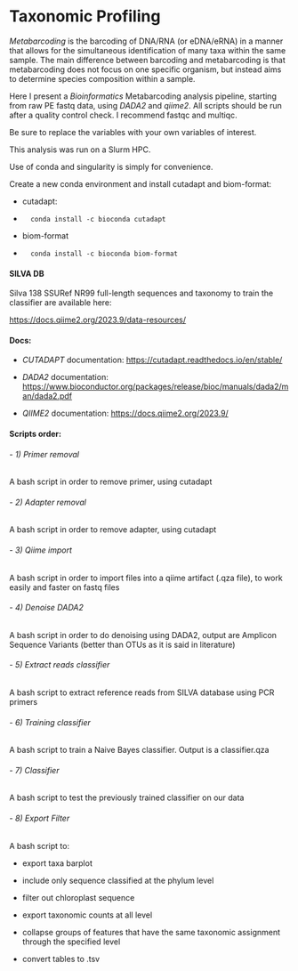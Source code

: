   # Taxonomic Profiling

*Metabarcoding* is the barcoding of DNA/RNA (or eDNA/eRNA) in a manner that allows for the simultaneous identification of many taxa within the same sample. The main difference between barcoding and metabarcoding is that metabarcoding does not focus on one specific organism, but instead aims to determine species composition within a sample.

Here I present a *Bioinformatics* Metabarcoding analysis pipeline, starting from raw PE fastq data, using _DADA2_ and _qiime2_. 
All scripts should be run after a quality control check. I recommend fastqc and multiqc. 

Be sure to replace the variables with your own variables of interest. 

This analysis was run on a Slurm HPC. 

Use of conda and singularity is simply for convenience. 

Create a new conda environment and install cutadapt and biom-format: 

- cutadapt:
-       conda install -c bioconda cutadapt

- biom-format
-       conda install -c bioconda biom-format

#### SILVA DB
Silva 138 SSURef NR99 full-length sequences and taxonomy to train the classifier are available here: 

https://docs.qiime2.org/2023.9/data-resources/



#### Docs: 

- _CUTADAPT_ documentation:
https://cutadapt.readthedocs.io/en/stable/

- _DADA2_ documentation:
https://www.bioconductor.org/packages/release/bioc/manuals/dada2/man/dada2.pdf

- _QIIME2_ documentation:
https://docs.qiime2.org/2023.9/

#### Scripts order:

###### - 1) Primer removal
  A bash script in order to remove primer, using cutadapt

###### - 2) Adapter removal
  A bash script in order to remove adapter, using cutadapt

###### - 3) Qiime import
  A bash script in order to import files into a qiime artifact (.qza file), to work easily and faster on fastq files

###### - 4) Denoise DADA2
  A bash script in order to do denoising using DADA2, output are Amplicon Sequence Variants (better than OTUs as it is said in literature)

###### - 5) Extract reads classifier
  A bash script to extract reference reads from SILVA database using PCR primers

###### - 6) Training classifier
  A bash script to train a Naive Bayes classifier. Output is a classifier.qza

###### - 7) Classifier 
  A bash script to test the previously trained classifier on our data

###### - 8) Export Filter
  A bash script to:
  
  - export taxa barplot 
    
  - include only sequence classified at the phylum level 
    
  - filter out chloroplast sequence 
    
  - export taxonomic counts at all level
    
  - collapse groups of features that have the same taxonomic assignment through the specified level
    
  - convert tables to .tsv

